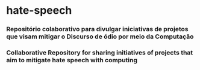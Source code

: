 # hate-speech

### Repositório colaborativo para divulgar iniciativas de projetos que visam mitigar o Discurso de ódio por meio da Computação
### Collaborative Repository for sharing initiatives of projects that aim to mitigate hate speech with computing
